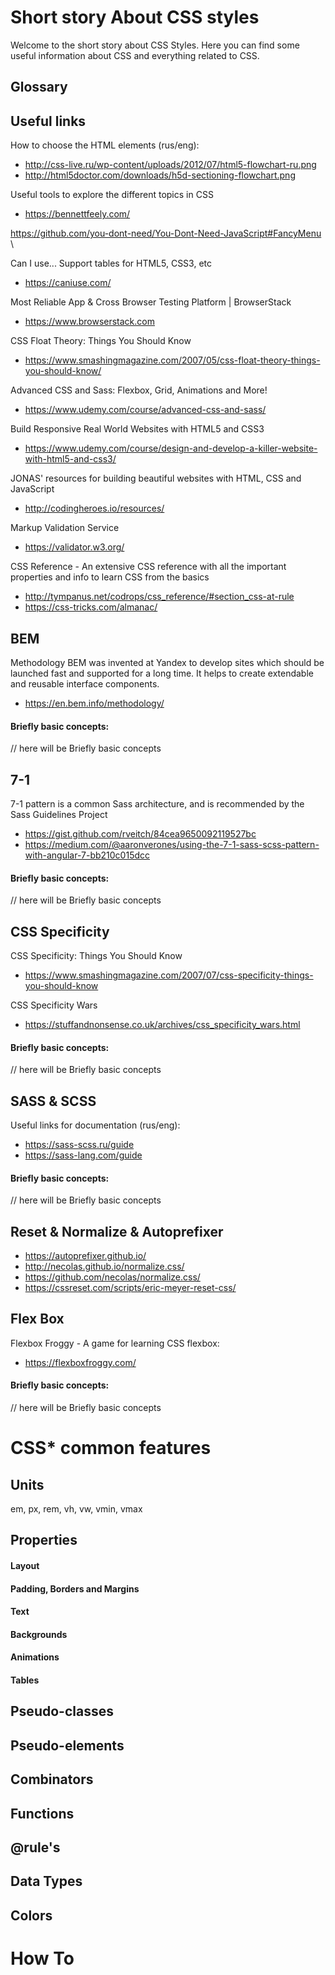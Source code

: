 # Short story About CSS styles
Welcome to the short story about CSS Styles. Here you can find some useful information about CSS and everything related to CSS.


## Glossary



## Useful links
How to choose the HTML elements (rus/eng):
* http://css-live.ru/wp-content/uploads/2012/07/html5-flowchart-ru.png
* http://html5doctor.com/downloads/h5d-sectioning-flowchart.png

Useful tools to explore the different topics in CSS
* https://bennettfeely.com/

https://github.com/you-dont-need/You-Dont-Need-JavaScript#FancyMenu \

Can I use... Support tables for HTML5, CSS3, etc
* https://caniuse.com/

Most Reliable App & Cross Browser Testing Platform | BrowserStack
* https://www.browserstack.com

CSS Float Theory: Things You Should Know
* https://www.smashingmagazine.com/2007/05/css-float-theory-things-you-should-know/

Advanced CSS and Sass: Flexbox, Grid, Animations and More!
* https://www.udemy.com/course/advanced-css-and-sass/

Build Responsive Real World Websites with HTML5 and CSS3
* https://www.udemy.com/course/design-and-develop-a-killer-website-with-html5-and-css3/

JONAS' resources for building beautiful websites with HTML, CSS and JavaScript
* http://codingheroes.io/resources/

Markup Validation Service
* https://validator.w3.org/

CSS Reference - An extensive CSS reference with all the important properties and info to learn CSS from the basics
* http://tympanus.net/codrops/css_reference/#section_css-at-rule
* https://css-tricks.com/almanac/

## BEM
Methodology BEM was invented at Yandex to develop sites which should be launched fast and supported for a long time. It helps to create extendable and reusable interface components.
* https://en.bem.info/methodology/

#### Briefly basic concepts:
// here will be Briefly basic concepts


## 7-1
7-1 pattern is a common Sass architecture, and is recommended by the Sass Guidelines Project
* https://gist.github.com/rveitch/84cea9650092119527bc
* https://medium.com/@aaronverones/using-the-7-1-sass-scss-pattern-with-angular-7-bb210c015dcc

#### Briefly basic concepts:
// here will be Briefly basic concepts


## CSS Specificity
CSS Specificity: Things You Should Know 
* https://www.smashingmagazine.com/2007/07/css-specificity-things-you-should-know

CSS Specificity Wars
* https://stuffandnonsense.co.uk/archives/css_specificity_wars.html

#### Briefly basic concepts:
// here will be Briefly basic concepts


## SASS & SCSS
Useful links for documentation (rus/eng):
* https://sass-scss.ru/guide
* https://sass-lang.com/guide

#### Briefly basic concepts:
// here will be Briefly basic concepts


## Reset & Normalize & Autoprefixer
* https://autoprefixer.github.io/
* http://necolas.github.io/normalize.css/
* https://github.com/necolas/normalize.css/
* https://cssreset.com/scripts/eric-meyer-reset-css/

## Flex Box
Flexbox Froggy - A game for learning CSS flexbox:
* https://flexboxfroggy.com/

#### Briefly basic concepts:
// here will be Briefly basic concepts


# CSS* common features

## Units
em, px, rem, vh, vw, vmin, vmax

## Properties
#### Layout

#### Padding, Borders and Margins

#### Text

#### Backgrounds

#### Animations

#### Tables

## Pseudo-classes

## Pseudo-elements

## Combinators

## Functions

## @rule's

## Data Types

## Colors

# How To
